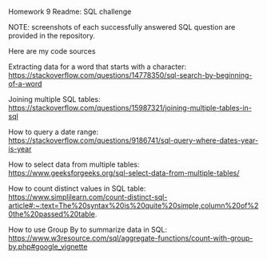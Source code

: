 Homework 9 Readme: SQL challenge

NOTE: screenshots of each successfully answered SQL question are provided in the repository.

Here are my code sources

Extracting data for a word that starts with a character: https://stackoverflow.com/questions/14778350/sql-search-by-beginning-of-a-word

Joining multiple SQL tables: https://stackoverflow.com/questions/15987321/joining-multiple-tables-in-sql

How to query a date range: https://stackoverflow.com/questions/9186741/sql-query-where-dates-year-is-year

How to select data from multiple tables: https://www.geeksforgeeks.org/sql-select-data-from-multiple-tables/

How to count distinct values in SQL table: https://www.simplilearn.com/count-distinct-sql-article#:~:text=The%20syntax%20is%20quite%20simple,column%20of%20the%20passed%20table.

How to use Group By to summarize data in SQL: https://www.w3resource.com/sql/aggregate-functions/count-with-group-by.php#google_vignette
